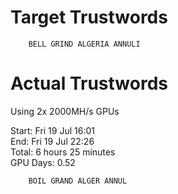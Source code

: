 # Target Trustwords

```
    BELL GRIND ALGERIA ANNULI
```

# Actual Trustwords

Using 2x 2000MH/s GPUs

Start: Fri 19 Jul 16:01
<br/>
End:   Fri 19 Jul 22:26
<br/>
Total:  6 hours 25 minutes
<br/>
GPU Days: 0.52

```
    BOIL GRAND ALGER ANNUL
```
